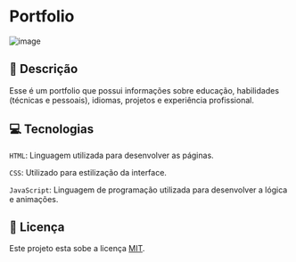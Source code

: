 # Portfolio

![image](https://github.com/user-attachments/assets/25b665f7-6e38-4fa0-9f7a-4333b1fd4408)


## 📑 Descrição

Esse é um portfolio que possui informações sobre educação, habilidades (técnicas e pessoais), idiomas, projetos e experiência profissional.

## 💻 Tecnologias 

`HTML`: Linguagem utilizada para desenvolver as páginas.

`CSS`: Utilizado para estilização da interface.

`JavaScript`: Linguagem de programação utilizada para desenvolver a lógica e animações.


## 🚧 Licença

Este projeto esta sobe a licença [MIT](./LICENSE).
